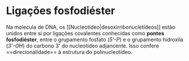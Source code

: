 # Ligações fosfodiéster
Na molecula de DNA, os [[Nucleotídeo|desoxirribonucletídeos]] estão unidos entre si por ligações covalentes conhecidas como **pontes fosfodiéster**, entre o grupamento fosfato (*5'-P*) e o grupamento hidroxila (*3'-OH*) do carbono 3' do nucleotídeo adjancente. Isso confere ==direcionalidade== à estrutura do polinucleotídeo.